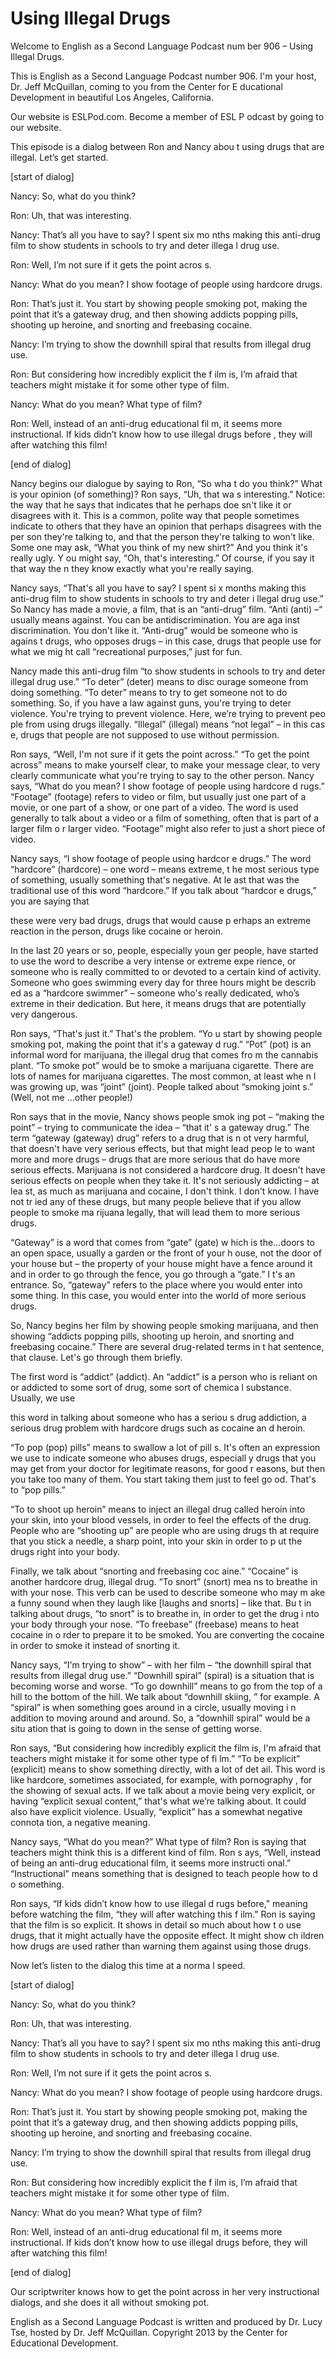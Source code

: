 # Using Illegal Drugs

Welcome to English as a Second Language Podcast num ber 906 – Using Illegal Drugs.  

This is English as a Second Language Podcast number  906. I'm your host, Dr. Jeff McQuillan, coming to you from the Center for E ducational Development in beautiful Los Angeles, California.  

Our website is ESLPod.com. Become a member of ESL P odcast by going to our website.  

This episode is a dialog between Ron and Nancy abou t using drugs that are illegal. Let’s get started.  

[start of dialog] 

Nancy:  So, what do you think? 

Ron:  Uh, that was interesting. 

Nancy:  That’s all you have to say?  I spent six mo nths making this anti-drug film to show students in schools to try and deter illega l drug use. 

Ron:  Well, I’m not sure if it gets the point acros s. 

Nancy:  What do you mean?  I show footage of people  using hardcore drugs. 

Ron:  That’s just it.  You start by showing people smoking pot, making the point that it’s a gateway drug, and then showing addicts popping pills, shooting up heroine, and snorting and freebasing cocaine. 

Nancy:  I’m trying to show the downhill spiral that  results from illegal drug use. 

Ron:  But considering how incredibly explicit the f ilm is, I’m afraid that teachers might mistake it for some other type of film. 

Nancy:  What do you mean?  What type of film? 

Ron:  Well, instead of an anti-drug educational fil m, it seems more instructional. If kids didn’t know how to use illegal drugs before , they will after watching this film!  

 [end of dialog] 

Nancy begins our dialogue by saying to Ron, “So wha t do you think?” What is your opinion (of something)? Ron says, “Uh, that wa s interesting.” Notice: the way that he says that indicates that he perhaps doe sn't like it or disagrees with it. This is a common, polite way that people sometimes indicate to others that they have an opinion that perhaps disagrees with the per son they're talking to, and that the person they're talking to won't like. Some one may ask, “What you think of my new shirt?” And you think it's really ugly. Y ou might say, “Oh, that's interesting.” Of course, if you say it that way the n they know exactly what you're really saying.  

Nancy says, “That's all you have to say? I spent si x months making this anti-drug film to show students in schools to try and deter i llegal drug use.” So Nancy has made a movie, a film, that is an “anti-drug” film. “Anti (anti) –“ usually means against. You can be antidiscrimination. You are aga inst discrimination. You don't like it. “Anti-drug” would be someone who is agains t drugs, who opposes drugs – in this case, drugs that people use for what we mig ht call “recreational purposes,” just for fun.  

Nancy made this anti-drug film “to show students in  schools to try and deter illegal drug use.” “To deter” (deter) means to disc ourage someone from doing something. “To deter” means to try to get someone not  to do something. So, if you have a law against guns, you're trying to deter  violence. You're trying to prevent violence. Here, we’re trying to prevent peo ple from using drugs illegally. “Illegal” (illegal) means “not legal” – in this cas e, drugs that people are not supposed to use without permission.  

Ron says, “Well, I'm not sure if it gets the point across.” “To get the point across” means to make yourself clear, to make your message clear, to very clearly communicate what you're trying to say to the other person. Nancy says, “What do you mean? I show footage of people using hardcore d rugs.” “Footage” (footage) refers to video or film, but usually just one part of a movie, or one part of a show, or one part of a video. The word is used generally to talk about a video or a film of something, often that is part of a larger film o r larger video. “Footage” might also refer to just a short piece of video. 

Nancy says, “I show footage of people using hardcor e drugs.” The word “hardcore” (hardcore) – one word – means extreme, t he most serious type of something, usually something that's negative. At le ast that was the traditional use of this word “hardcore.” If you talk about “hardcor e drugs,” you are saying that  

these were very bad drugs, drugs that would cause p erhaps an extreme reaction in the person, drugs like cocaine or heroin.  

In the last 20 years or so, people, especially youn ger people, have started to use the word to describe a very intense or extreme expe rience, or someone who is really committed to or devoted to a certain kind of  activity. Someone who goes swimming every day for three hours might be describ ed as a “hardcore swimmer” – someone who's really dedicated, who’s extreme in their dedication. But here, it means drugs that are potentially very dangerous. 

Ron says, “That's just it.” That's the problem. “Yo u start by showing people smoking pot, making the point that it's a gateway d rug.” “Pot” (pot) is an informal word for marijuana, the illegal drug that comes fro m the cannabis plant. “To smoke pot” would be to smoke a marijuana cigarette.  There are lots of names for marijuana cigarettes. The most common, at least whe n I was growing up, was “joint” (joint). People talked about “smoking joint s.” (Well, not me …other people!)  

Ron says that in the movie, Nancy shows people smok ing pot – “making the point” – trying to communicate the idea – “that it' s a gateway drug.” The term “gateway (gateway) drug” refers to a drug that is n ot very harmful, that doesn't have very serious effects, but that might lead peop le to want more and more drugs – drugs that are more serious that do  have more serious effects. Marijuana is not considered a hardcore drug. It doesn't have serious effects on people when they take it. It's not seriously addicting – at lea st, as much as marijuana and cocaine, I don't think. I don't know. I have not tr ied any of these drugs, but many people believe that if you allow people to smoke ma rijuana legally, that will lead them to more serious drugs.  

“Gateway” is a word that comes from “gate” (gate) w hich is the…doors to an open space, usually a garden or the front of your h ouse, not the door of your house but – the property of your house might have a  fence around it and in order to go through the fence, you go through a “gate.” I t's an entrance. So, “gateway” refers to the place where you would enter into some thing. In this case, you would enter into the world of more serious drugs.  

So, Nancy begins her film by showing people smoking  marijuana, and then showing “addicts popping pills, shooting up heroin,  and snorting and freebasing cocaine.” There are several drug-related terms in t hat sentence, that clause. Let's go through them briefly.  

The first word is “addict” (addict). An “addict” is  a person who is reliant on or addicted to some sort of drug, some sort of chemica l substance. Usually, we use  

this word in talking about someone who has a seriou s drug addiction, a serious drug problem with hardcore drugs such as cocaine an d heroin.  

“To pop (pop) pills” means to swallow a lot of pill s. It's often an expression we use to indicate someone who abuses drugs, especiall y drugs that you may get from your doctor for legitimate reasons, for good r easons, but then you take too many of them. You start taking them just to feel go od. That's to “pop pills.”  

“To to shoot up heroin” means to inject an illegal drug called heroin into your skin, into your blood vessels, in order to feel the  effects of the drug. People who are “shooting up” are people who are using drugs th at require that you stick a needle, a sharp point, into your skin in order to p ut the drugs right into your body.  

Finally, we talk about “snorting and freebasing coc aine.” “Cocaine” is another hardcore drug, illegal drug. “To snort” (snort) mea ns to breathe in with your nose. This verb can be used to describe someone who may m ake a funny sound when they laugh like [laughs and snorts] – like that. Bu t in talking about drugs, “to snort” is to breathe in, in order to get the drug i nto your body through your nose. “To freebase” (freebase) means to heat cocaine in o rder to prepare it to be smoked. You are converting the cocaine in order to smoke it instead of snorting it.  

Nancy says, “I'm trying to show” – with her film – “the downhill spiral that results from illegal drug use.” “Downhill spiral” (spiral) is a situation that is becoming worse and worse. “To go downhill” means to go from the top of a hill to the bottom of the hill. We talk about “downhill skiing, ” for example. A “spiral” is when something goes around in a circle, usually moving i n addition to moving around and around. So, a “downhill spiral” would be a situ ation that is going to down in the sense of getting worse.  

Ron says, “But considering how incredibly explicit the film is, I'm afraid that teachers might mistake it for some other type of fi lm.” “To be explicit” (explicit) means to show something directly, with a lot of det ail. This word is like hardcore, sometimes associated, for example, with pornography , for the showing of sexual acts. If we talk about a movie being very explicit,  or having “explicit sexual content,” that's what we’re talking about. It could  also have explicit violence. Usually, “explicit” has a somewhat negative connota tion, a negative meaning.  

Nancy says, “What do you mean?” What type of film? Ron is saying that teachers might think this is a different kind of film. Ron s ays, “Well, instead of being an anti-drug educational film, it seems more instructi onal.” “Instructional” means something that is designed to teach people how to d o something.   

 Ron says, “If kids didn’t know how to use illegal d rugs before,” meaning before watching the film, “they will after watching this f ilm.” Ron is saying that the film is so explicit. It shows in detail so much about how t o use drugs, that it might actually have the opposite effect. It might show ch ildren how drugs are used rather than warning them against using those drugs.   

Now let’s listen to the dialog this time at a norma l speed.  

[start of dialog] 

Nancy:  So, what do you think? 

Ron:  Uh, that was interesting. 

Nancy:  That’s all you have to say?  I spent six mo nths making this anti-drug film to show students in schools to try and deter illega l drug use. 

Ron:  Well, I’m not sure if it gets the point acros s. 

Nancy:  What do you mean?  I show footage of people  using hardcore drugs. 

Ron:  That’s just it.  You start by showing people smoking pot, making the point that it’s a gateway drug, and then showing addicts popping pills, shooting up heroine, and snorting and freebasing cocaine. 

Nancy:  I’m trying to show the downhill spiral that  results from illegal drug use. 

Ron:  But considering how incredibly explicit the f ilm is, I’m afraid that teachers might mistake it for some other type of film. 

Nancy:  What do you mean?  What type of film? 

Ron:  Well, instead of an anti-drug educational fil m, it seems more instructional. If kids don’t know how to use illegal drugs before,  they will after watching this film! 

[end of dialog] 

Our scriptwriter knows how to get the point across in her very instructional dialogs, and she does it all without smoking pot. 

English as a Second Language Podcast is written and  produced by Dr. Lucy Tse, hosted by Dr. Jeff McQuillan. Copyright 2013 by the  Center for Educational Development.

